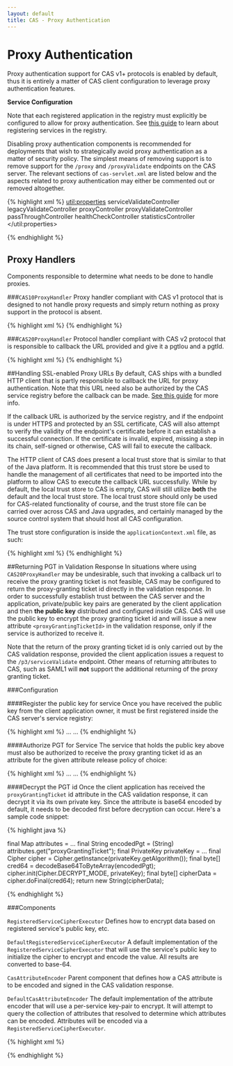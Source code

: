 ```yaml
---
layout: default
title: CAS - Proxy Authentication
---
```


# Proxy Authentication

Proxy authentication support for CAS v1+ protocols is enabled by default, thus it is entirely a matter of CAS
client configuration to leverage proxy authentication features.

<div class="alert alert-info"><strong>Service Configuration</strong><p>
Note that each registered application in the registry must explicitly be configured
to allow for proxy authentication. See <a href="Service-Management.html">this guide</a>
to learn about registering services in the registry.
</p></div>

Disabling proxy authentication components is recommended for deployments that wish to strategically avoid proxy
authentication as a matter of security policy. The simplest means of removing support is to remove support for the
`/proxy` and `/proxyValidate` endpoints on the CAS server. The relevant sections of `cas-servlet.xml` are listed
below and the aspects related to proxy authentication may either be commented out or removed altogether.

{% highlight xml %}
<bean
    id="handlerMappingC"
    class="org.springframework.web.servlet.handler.SimpleUrlHandlerMapping"
    p:alwaysUseFullPath="true">
  <property name="mappings">
    <util:properties>
      <prop key="/serviceValidate">serviceValidateController</prop>
      <prop key="/validate">legacyValidateController</prop>
      <prop key="/proxy">proxyController</prop>
      <prop key="/proxyValidate">proxyValidateController</prop>
      <prop key="/authorizationFailure.html">passThroughController</prop>
      <prop key="/status">healthCheckController</prop>
      <prop key="/statistics">statisticsController</prop>
    </util:properties>
  </property>
</bean>

<bean id="proxyController" class="org.jasig.cas.web.ProxyController"
      p:centralAuthenticationService-ref="centralAuthenticationService"/>

<bean id="proxyValidateController" class="org.jasig.cas.web.ServiceValidateController"
      p:centralAuthenticationService-ref="centralAuthenticationService"
      p:proxyHandler-ref="proxy20Handler"
      p:argumentExtractor-ref="casArgumentExtractor"/>
{% endhighlight %}


## Proxy Handlers
Components responsible to determine what needs to be done to handle proxies.


###`CAS10ProxyHandler`
Proxy handler compliant with CAS v1 protocol that is designed to not handle proxy requests and simply return nothing as proxy support in the protocol is absent.

{% highlight xml %}
<bean id="proxy10Handler" class="org.jasig.cas.ticket.proxy.support.Cas10ProxyHandler"/>
{% endhighlight %}


###`CAS20ProxyHandler`
Protocol handler compliant with CAS v2 protocol that is responsible to callback the URL provided and give it a pgtIou and a pgtId. 

{% highlight xml %}
<bean id="proxy20Handler" class="org.jasig.cas.ticket.proxy.support.Cas20ProxyHandler"
          p:httpClient-ref="httpClient"
          p:uniqueTicketIdGenerator-ref="proxy20TicketUniqueIdGenerator"/>
{% endhighlight %}

##Handling SSL-enabled Proxy URLs
By default, CAS ships with a bundled HTTP client that is partly responsible to callback the URL
for proxy authentication. Note that this URL need also be authorized by the CAS service registry
before the callback can be made. [See this guide](Service-Management.md) for more info.

If the callback URL is authorized by the service registry, and if the endpoint is under HTTPS
and protected by an SSL certificate, CAS will also attempt to verify the validity of the endpoint's
certificate before it can establish a successful connection. If the certificate is invalid, expired,
missing a step in its chain, self-signed or otherwise, CAS will fail to execute the callback.

The HTTP client of CAS does present a local trust store that is similar to that of the Java platform.
It is recommended that this trust store be used to handle the management of all certificates that need
to be imported into the platform to allow CAS to execute the callback URL successfully. While by default, 
the local trust store to CAS is empty, CAS will still utilize **both** the default and the local trust store.
The local trust store should only be used for CAS-related functionality of course, and the trust store file
can be carried over across CAS and Java upgrades, and certainly managed by the source control system that should
host all CAS configuration. 

The trust store configuration is inside the `applicationContext.xml` file, as such:

{% highlight xml %}
<bean id="trustStoreSslSocketFactory"
          class="org.jasig.cas.authentication.FileTrustStoreSslSocketFactory"
          c:trustStoreFile="${http.client.truststore.file:classpath:truststore.jks}"
          c:trustStorePassword="${http.client.truststore.psw:changeit}" />
{% endhighlight %}

##Returning PGT in Validation Response
In situations where using `CAS20ProxyHandler` may be undesirable, such that invoking a callback url to receive the proxy granting ticket is not feasible,
CAS may be configured to return the proxy-granting ticket id directly in the validation response. In order to successfully establish trust between the
CAS server and the application, private/public key pairs are generated by the client application and then **the public key** distributed and 
configured inside CAS. CAS will use the public key to encrypt the proxy granting ticket id and will issue a new attribute `<proxyGrantingTicketId>`
in the validation response, only if the service is authorized to receive it.

Note that the return of the proxy granting ticket id is only carried out by the CAS validation response, provided the client
application issues a request to the `/p3/serviceValidate` endpoint. Other means of returning attributes to CAS, such as SAML1
will **not** support the additional returning of the proxy granting ticket.

###Configuration

####Register the public key for service
Once you have received the public key from the client application owner, it must be first registered inside the CAS server's service registry:

{% highlight xml %}
...
<property name="publicKey">
    <bean class="org.jasig.cas.services.RegisteredServicePublicKeyImpl"
          c:location="classpath:RSA1024Public.key"
          c:algorithm="RSA" />
</property>
...
{% endhighlight %}

####Authorize PGT for Service
The service that holds the public key above must also be authorized to receive the proxy granting ticket id
as an attribute for the given attribute release policy of choice:

{% highlight xml %}
...
<property name="attributeReleasePolicy">
    <bean class="org.jasig.cas.services.ReturnAllowedAttributeReleasePolicy"
            p:authorizedToReleaseProxyGrantingTicket="true" />
</property>
...
{% endhighlight %} 

####Decrypt the PGT id
Once the client application has received the `proxyGrantingTicket` id attribute in the CAS validation response, it can decrypt it
via its own private key. Since the attribute is base64 encoded by default, it needs to be decoded first before
decryption can occur. Here's a sample code snippet:

{% highlight java %}

final Map<?, ?> attributes = ...
final String encodedPgt = (String) attributes.get("proxyGrantingTicket");
final PrivateKey privateKey = ...
final Cipher cipher = Cipher.getInstance(privateKey.getAlgorithm());
final byte[] cred64 = decodeBase64ToByteArray(encodedPgt);
cipher.init(Cipher.DECRYPT_MODE, privateKey);
final byte[] cipherData = cipher.doFinal(cred64);
return new String(cipherData);

{% endhighlight %} 

###Components

`RegisteredServiceCipherExecutor`
Defines how to encrypt data based on registered service's public key, etc.

`DefaultRegisteredServiceCipherExecutor`
A default implementation of the `RegisteredServiceCipherExecutor`
that will use the service's public key to initialize the cipher to 
encrypt and encode the value. All results are converted to base-64.

`CasAttributeEncoder`
Parent component that defines how a CAS attribute
is to be encoded and signed in the CAS validation response. 

`DefaultCasAttributeEncoder`
The default implementation of the attribute encoder that will use a per-service key-pair
to encrypt. It will attempt to query the collection of attributes that resolved to determine
which attributes can be encoded. Attributes will be encoded via a `RegisteredServiceCipherExecutor`. 

{% highlight xml %}
<bean id="cas3ServiceSuccessView" 
	class="org.jasig.cas.web.view.Cas30ResponseView"
    c:view-ref="cas3JstlSuccessView"
    p:successResponse="true"
    p:servicesManager-ref="servicesManager"
    p:casAttributeEncoder-ref="casAttributeEncoder"  />

<bean id="casRegisteredServiceCipherExecutor" 
	class="org.jasig.cas.services.DefaultRegisteredServiceCipherExecutor" />

<bean id="casAttributeEncoder" 
	class="org.jasig.cas.authentication.support.DefaultCasAttributeEncoder"
    c:servicesManager-ref="servicesManager"
	c:cipherExecutor-ref="casRegisteredServiceCipherExecutor"  />
{% endhighlight %} 